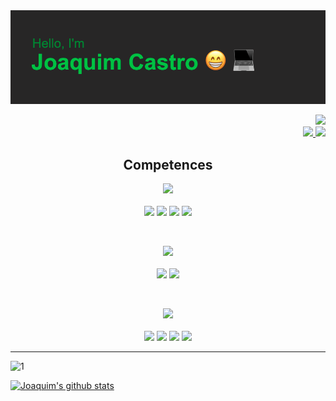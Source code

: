 <img src="./Header.png">

<p align="right">
<a href="https://github.com/Joaquim09Castro?tab=followers">
  <img src="https://img.shields.io/github/followers/Joaquim09Castro.svg?style=plastic&logo=github&label=Followers&maxAge=2592000&color=%23ECECEC">
</a>

<br>

<a href="mailto:joaquimcastro2909@gmail.com?subject=Contact%20through%20Github">
  <img src="https://img.shields.io/badge/gmail-D14836?&style=plastic&logo=gmail&logoColor=white">
</a>
<a href="https://www.linkedin.com/in/joaquim-rodrigo-moraes-de-castro/">
  <img src="https://img.shields.io/badge/linkedin-%230077B5.svg?&style=plastic&logo=linkedin&logoColor=white">
</a>
</p>

<h2 align="center">Competences</h2>

  <p align="center">
    <kbd><img src="https://img.shields.io/badge/FrontEnd-%23DEDE55.svg?&style=for-the-badge&logoColor=white"></kbd>
    <br><br>
    <img src="https://img.shields.io/badge/html5%20-%23E34F26.svg?&style=for-the-badge&logo=html5&logoColor=white">
    <img src="https://img.shields.io/badge/css3%20-%231572B6.svg?&style=for-the-badge&logo=css3&logoColor=white">
    <img src="https://img.shields.io/badge/react%20-%2320232a.svg?&style=for-the-badge&logo=react&logoColor=%2361DAFB">
    <img src="https://img.shields.io/badge/javascript%20-%23323330.svg?&style=for-the-badge&logo=javascript&logoColor=%23F7DF1E">
  </p>
  <br>
  <p align="center">
    <kbd><img src="https://img.shields.io/badge/BackEnd-%23424242.svg?&style=for-the-badge&logoColor=white"></kbd>
    <br><br>
    <img src="https://img.shields.io/badge/node.js%20-%2343853D.svg?&style=for-the-badge&logo=node.js&logoColor=white">
    <img src="https://img.shields.io/badge/express.js%20-%23404d59.svg?&style=for-the-badge&color=grey">
  </p>
  <br>
  <p align="center">
    <kbd><img src="https://img.shields.io/badge/Database%20Tools-%235555EF.svg?&style=for-the-badge&logoColor=black"></kbd>
    <br><br>
    <img src="https://img.shields.io/badge/postgres-%23316192.svg?&style=for-the-badge&logo=postgresql&logoColor=white">
    <img src="https://img.shields.io/badge/mysql-%2300f.svg?&style=for-the-badge&logo=mysql&logoColor=white">
    <img src="https://img.shields.io/badge/sqlite-%2307405e.svg?&style=for-the-badge&logo=sqlite&logoColor=white">
    <img src="https://img.shields.io/badge/MongoDB-%234ea94b.svg?&style=for-the-badge&logo=mongodb&logoColor=white">
  </p>

---

![1](https://github-readme-stats.vercel.app/api/top-langs/?username=Joaquim09Castro&hide=html,css,scss&langs_count=6&card_width=700&layout=compact&hide_border=1&bg_color=27,136713,020202&title_color=FF6725&text_color=68BEEF)

[![Joaquim's github stats](https://github-readme-stats.vercel.app/api?username=Joaquim09Castro&show_icons=1&hide_border=1&bg_color=27,136713,020202&title_color=FF6725&text_color=68BEEF&icon_color=EFEF55)](https://github.com/Joaquim09Castro/github-readme-stats)
